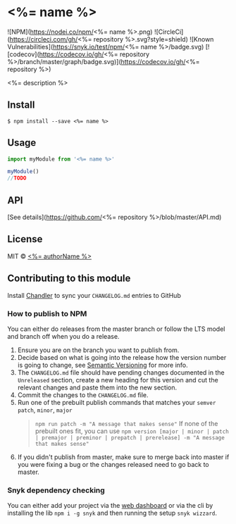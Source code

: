 # <%= name %>

![NPM](https://nodei.co/npm/<%= name %>.png)
![CircleCi](https://circleci.com/gh/<%= repository %>.svg?style=shield)
![Known Vulnerabilities](https://snyk.io/test/npm/<%= name %>/badge.svg)
[![codecov](https://codecov.io/gh/<%= repository %>/branch/master/graph/badge.svg)](https://codecov.io/gh/<%= repository %>)

<%= description %>

## Install

    $ npm install --save <%= name %>

## Usage

```js
import myModule from '<%= name %>'

myModule()
//TODO
```

## API

[See details](https://github.com/<%= repository %>/blob/master/API.md)

## License

MIT © [<%= authorName %>](<%= authorUrl %>)

## Contributing to this module

Install [Chandler](https://github.com/mattbrictson/chandler) to sync your `CHANGELOG.md` entries to GitHub

### How to publish to NPM

You can either do releases from the master branch or follow the LTS model and branch off when you do a release.

1. Ensure you are on the branch you want to publish from.
1. Decide based on what is going into the release how the version number is going to change, see [Semantic Versioning](http://semver.org/) for more info.
1. The `CHANGELOG.md` file should have pending changes documented in the `Unreleased` section, create a new heading for this version and cut the relevant changes and paste them into the new section.
1. Commit the changes to the `CHANGELOG.md` file.
1. Run one of the prebuilt publish commands that matches your `semver` `patch`, `minor`, `major`
	> `npm run patch -m "A message that makes sense"`
	If none of the prebuilt ones fit, you can use `npm version [major | minor | patch | premajor | preminor | prepatch | prerelease] -m "A message that makes sense"`
1. If you didn't publish from master, make sure to merge back into master if you were fixing a bug or the changes released need to go back to master.

### Snyk dependency checking

You can either add your project via the [web dashboard](https://snyk.io/) or via the cli by installing the lib `npm i -g snyk` and then running the setup `snyk wizzard`.
